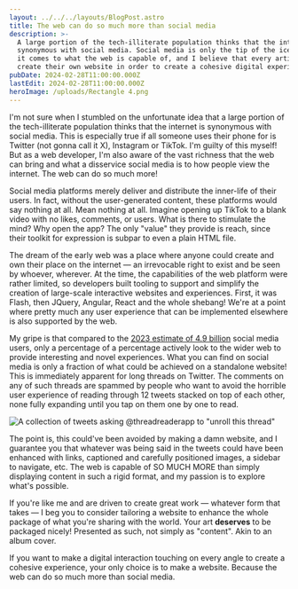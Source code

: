```yaml
---
layout: ../../../layouts/BlogPost.astro
title: The web can do so much more than social media
description: >-
  A large portion of the tech-illiterate population thinks that the internet is
  synonymous with social media. Social media is only the tip of the iceberg when
  it comes to what the web is capable of, and I believe that every artist should
  create their own website in order to create a cohesive digital experience.  
pubDate: 2024-02-28T11:00:00.000Z
lastEdit: 2024-02-28T11:00:00.000Z
heroImage: /uploads/Rectangle 4.png
---
```


I'm not sure when I stumbled on the unfortunate idea that a large portion of the tech-illiterate population thinks that the internet is synonymous with social media. This is especially true if all someone uses their phone for is Twitter (not gonna call it X), Instagram or TikTok. I'm guilty of this myself! But as a web developer, I'm also aware of the vast richness that the web can bring and what a disservice social media is to how people view the internet. The web can do so much more!

Social media platforms merely deliver and distribute the inner-life of their users. In fact, without the user-generated content, these platforms would say nothing at all. Mean nothing at all. Imagine opening up TikTok to a blank video with no likes, comments, or users. What is there to stimulate the mind? Why open the app? The only "value" they provide is reach, since their toolkit for expression is subpar to even a plain HTML file.

The dream of the early web was a place where anyone could create and own their place on the internet — an irrevocable right to exist and be seen by whoever, wherever. At the time, the capabilities of the web platform were rather limited, so developers built tooling to support and simplify the creation of large-scale interactive websites and experiences. First, it was Flash, then JQuery, Angular, React and the whole shebang! We're at a point where pretty much any user experience that can be implemented elsewhere is also supported by the web.

My gripe is that compared to the [2023 estimate of 4.9 billion](https://www.forbes.com/advisor/business/social-media-statistics "Forbes - social media trends of 2023") social media users, only a percentage of a percentage actively look to the wider web to provide interesting and novel experiences. What you can find on social media is only a fraction of what could be achieved on a standalone website! This is immediately apparent for long threads on Twitter. The comments on any of such threads are spammed by people who want to avoid the horrible user experience of reading through 12 tweets stacked on top of each other, none fully expanding until you tap on them one by one to read.

![A collection of tweets asking @threadreaderapp to "unroll this thread"](/uploads/00000000yzx0NYtfh1EALm.png "A collection of tweets asking @threadreaderapp to \"unroll this thread\"")

The point is, this could've been avoided by making a damn website, and I guarantee you that whatever was being said in the tweets could have been enhanced with links, captioned and carefully positioned images, a sidebar to navigate, etc. The web is capable of SO MUCH MORE than simply displaying content in such a rigid format, and my passion is to explore what's possible.

If you're like me and are driven to create great work — whatever form that takes — I beg you to consider tailoring a website to enhance the whole package of what you're sharing with the world. Your art **deserves** to be packaged nicely! Presented as such, not simply as "content". Akin to an album cover.

If you want to make a digital interaction touching on every angle to create a cohesive experience, your only choice is to make a website. Because the web can do so much more than social media.
